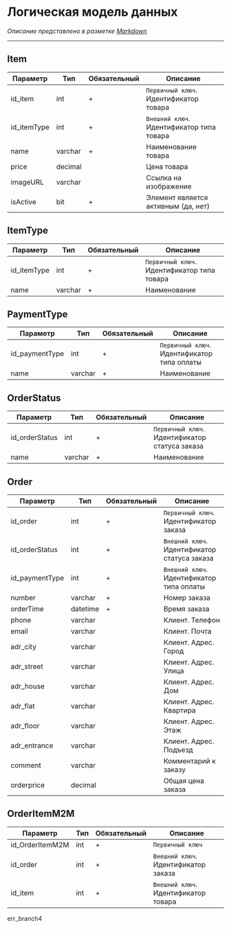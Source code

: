 # Логическая модель данных
_Описание представлено в разметке [Markdown](https://ru.wikipedia.org/wiki/Markdown)_

---

## Item
| Параметр | Тип | Обязательный | Описание |
| ------ | ------ | ------  | ------ |
| id_item | int | + | `Первичный ключ`. Идентификатор товара |
| id_itemType | int | + | `Внешний ключ`. Идентификатор типа товара |
| name | varchar | + | Наименование товара |
| price | decimal |  | Цена товара |
| imageURL | varchar |  | Ссылка на изображение |
| isActive | bit | + | Элемент является активным (да, нет) |

## ItemType
| Параметр | Тип | Обязательный | Описание |
| ------ | ------ | ------  | ------ |
| id_itemType | int | + | `Первичный ключ`. Идентификатор типа товара |
| name | varchar | + | Наименование |

## PaymentType
| Параметр | Тип | Обязательный | Описание |
| ------ | ------ | ------  | ------ |
| id_paymentType | int | + | `Первичный ключ`. Идентификатор типа оплаты |
| name | varchar | + | Наименование |

## OrderStatus
| Параметр | Тип | Обязательный | Описание |
| ------ | ------ | ------  | ------ |
| id_orderStatus | int | + | `Первичный ключ`. Идентификатор статуса заказа |
| name | varchar | + | Наименование |

## Order
| Параметр | Тип | Обязательный | Описание |
| ------ | ------ | ------  | ------ |
| id_order | int | + | `Первичный ключ`. Идентификатор заказа |
| id_orderStatus | int | + | `Внешний ключ`. Идентификатор статуса заказа |
| id_paymentType | int | + | `Внешний ключ`. Идентификатор типа оплаты |
| number | varchar | + | Номер заказа |
| orderTime | datetime | + | Время заказа |
| phone | varchar |  | Клиент. Телефон |
| email | varchar |  | Клиент. Почта |
| adr_city | varchar |  | Клиент. Адрес. Город |
| adr_street | varchar |  | Клиент. Адрес. Улица |
| adr_house | varchar |  | Клиент. Адрес. Дом |
| adr_flat | varchar |  | Клиент. Адрес. Квартира |
| adr_floor | varchar |  | Клиент. Адрес. Этаж |
| adr_entrance | varchar |  | Клиент. Адрес. Подъезд |
| comment | varchar |  | Комментарий к заказу |
| orderprice | decimal |  | Общая цена заказа |

## OrderItemM2M
| Параметр | Тип | Обязательный | Описание |
| ------ | ------ | ------  | ------ |
| id_OrderItemM2M | int | + | `Первичный ключ` |
| id_order | int | + | `Внешний ключ`. Идентификатор заказа |
| id_item | int | + | `Внешний ключ`. Идентификатор товара |

err_branch4